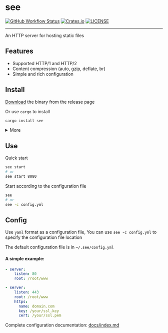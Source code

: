
# see

[![GitHub Workflow Status](https://img.shields.io/github/workflow/status/wyhaya/see/Build?style=flat-square)](https://github.com/wyhaya/see/actions)
[![Crates.io](https://img.shields.io/crates/v/see.svg?style=flat-square)](https://crates.io/crates/see)
[![LICENSE](https://img.shields.io/crates/l/see.svg?style=flat-square)](https://github.com/wyhaya/see/blob/master/LICENSE)

---

An HTTP server for hosting static files

## Features

* Supported HTTP/1 and HTTP/2
* Content compression (auto, gzip, deflate, br)
* Simple and rich configuration

## Install

[Download](https://github.com/wyhaya/see/releases) the binary from the release page

Or use `cargo` to install

```bash
cargo install see
```

<details>
<summary>More</summary>
</details>

## Use

Quick start

```bash
see start
# or
see start 8080
```

Start according to the configuration file

```bash
see
# or
see -c config.yml
```

## Config

Use `yaml` format as a configuration file, You can use `see -c config.yml` to specify the configuration file location

The default configuration file is in `~/.see/config.yml`

#### A simple example: 

```yaml
- server:
    listen: 80
    root: /root/www

- server:
    listen: 443
    root: /root/www
    https:
      name: domain.com
      key: /your/ssl.key
      cert: /your/ssl.pem
```

Complete configuration documentation: [docs/index.md](docs/index.md)
